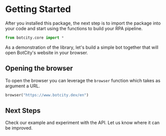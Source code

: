 # Getting Started

After you installed this package, the next step is to
import the package into your code and start using the
functions to build your RPA pipeline.

```python
from botcity.core import *
```

As a demonstration of the library, let's build a simple
bot together that will open BotCity's website in your browser.

## Opening the browser
To open the browser you can leverage the `browser` function
which takes as argument a URL.

```python
browser("https://www.botcity.dev/en")
```

## Next Steps

Check our example and experiment with the API.
Let us know where it can be improved.